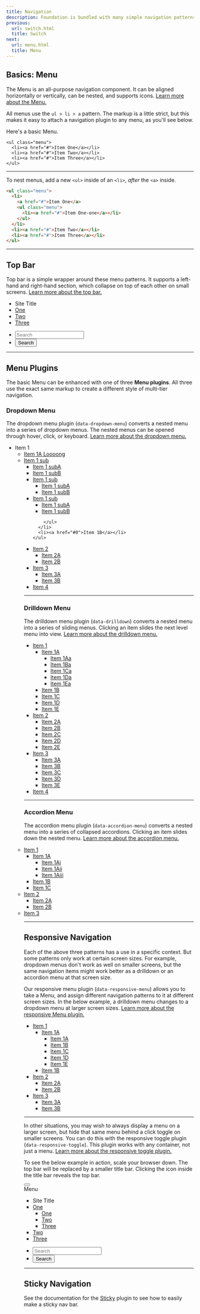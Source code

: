 ```yaml
---
title: Navigation
description: Foundation is bundled with many simple navigation patterns, which can be combined to form more complex, robust responsive navigation solutions.
previous:
  url: switch.html
  title: Switch
next:
  url: menu.html
  title: Menu
---
```


## Basics: Menu

The Menu is an all-purpose navigation component. It can be aligned horizontally or vertically, can be nested, and supports icons. [Learn more about the Menu.](menu.html)

All menus use the `ul > li > a` pattern. The markup is a little strict, but this makes it easy to attach a navigation plugin to any menu, as you'll see below.

Here's a basic Menu.

```html_example
<ul class="menu">
  <li><a href="#">Item One</a></li>
  <li><a href="#">Item Two</a></li>
  <li><a href="#">Item Three</a></li>
</ul>
```

---

To nest menus, add a new `<ul>` inside of an `<li>`, *after* the `<a>` inside.

```html
<ul class="menu">
  <li>
    <a href="#">Item One</a>
    <ul class="menu">
      <li><a href="#">Item One-one</a></li>
    </ul>
  </li>
  <li><a href="#">Item Two</a></li>
  <li><a href="#">Item Three</a></li>
</ul>
```

---

## Top Bar

Top bar is a simple wrapper around these menu patterns. It supports a left-hand and right-hand section, which collapse on top of each other on small screens. [Learn more about the top bar.](top-bar.html)

<div class="top-bar">
  <div class="top-bar-left">
    <ul class="dropdown menu" data-dropdown-menu>
      <li class="menu-text">Site Title</li>
      <li><a href="#0">One</a></li>
      <li><a href="#0">Two</a></li>
      <li><a href="#0">Three</a></li>
    </ul>
  </div>
  <div class="top-bar-right">
    <ul class="menu">
      <li><input type="search" placeholder="Search"></li>
      <li><button type="button" class="button">Search</button></li>
    </ul>
  </div>
</div>

---

## Menu Plugins

The basic Menu can be enhanced with one of three **Menu plugins**. All three use the exact same markup to create a different style of multi-tier navigation.

### Dropdown Menu

The dropdown menu plugin (`data-dropdown-menu`) converts a nested menu into a series of dropdown menus. The nested menus can be opened through hover, click, or keyboard. [Learn more about the dropdown menu.](dropdown-menu.html)

<ul class="dropdown menu" data-dropdown-menu>
  <li class="has-submenu">
    <a>Item 1</a>
    <ul class="submenu menu" data-submenu>
      <li><a href="#0">Item 1A Loooong</a></li>
      <li class="has-submenu">
        <a href="#0"> Item 1 sub</a>
        <ul class="submenu menu" data-submenu>
          <li><a href="#0">Item 1 subA</a></li>
          <li><a href="#0">Item 1 subB</a></li>
          <li class="has-submenu">
            <a href="#"> Item 1 sub</a>
            <ul class="submenu menu" data-submenu>
              <li><a href="#0">Item 1 subA</a></li>
              <li><a href="#0">Item 1 subB</a></li>
            </ul>
          </li>
          <li class="has-submenu">
            <a href="#0">Item 1 sub</a>
            <ul class="submenu menu" data-submenu>
              <li><a href="#0">Item 1 subA</a></li>
              <li><a href="#0">Item 1 subB</a></li>
            </ul>
          </li>

        </ul>
      </li>
      <li><a href="#0">Item 1B</a></li>
    </ul>
  </li>
  <li class="has-submenu">
    <a href="#0">Item 2</a>
    <ul class="submenu menu" data-submenu>
      <li><a href="#0">Item 2A</a></li>
      <li><a href="#0">Item 2B</a></li>
    </ul>
  </li>
  <li class="has-submenu">
    <a href="#0">Item 3</a>
    <ul class="submenu menu" data-submenu>
      <li><a href="#0">Item 3A</a></li>
      <li><a href="#0">Item 3B</a></li>
    </ul>
  </li>
  <li><a href="#0">Item 4</a></li>
</ul>

---

### Drilldown Menu

The drilldown menu plugin (`data-drilldown`) converts a nested menu into a series of sliding menus. Clicking an item slides the next level menu into view. [Learn more about the drilldown menu.](drilldown-menu.html)

<ul class="vertical menu" data-drilldown style="width: 300px;" id="m1">
  <li class="has-submenu">
    <a href="#">Item 1</a>
    <ul class="vertical menu" data-submenu id="m2">
      <li class="has-submenu">
        <a href="#">Item 1A</a>
        <ul class="vertical menu" data-submenu id="m3">
          <li><a href="#0">Item 1Aa</a></li>
          <li><a href="#0">Item 1Ba</a></li>
          <li><a href="#0">Item 1Ca</a></li>
          <li><a href="#0">Item 1Da</a></li>
          <li><a href="#0">Item 1Ea</a></li>
        </ul>
      </li>
      <li><a href="#0">Item 1B</a></li>
      <li><a href="#0">Item 1C</a></li>
      <li><a href="#0">Item 1D</a></li>
      <li><a href="#0">Item 1E</a></li>
    </ul>
  </li>
  <li class="has-submenu">
    <a href="#">Item 2</a>
    <ul class="vertical menu" data-submenu>
      <li><a href="#0">Item 2A</a></li>
      <li><a href="#0">Item 2B</a></li>
      <li><a href="#0">Item 2C</a></li>
      <li><a href="#0">Item 2D</a></li>
      <li><a href="#0">Item 2E</a></li>
    </ul>
  </li>
  <li class="has-submenu">
    <a href="#">Item 3</a>
    <ul class="vertical menu" data-submenu>
      <li><a href="#0">Item 3A</a></li>
      <li><a href="#0">Item 3B</a></li>
      <li><a href="#0">Item 3C</a></li>
      <li><a href="#0">Item 3D</a></li>
      <li><a href="#0">Item 3E</a></li>
    </ul>
  </li>
  <li><a href="#"> Item 4</a></li>
</ul>

---

### Accordion Menu

The accordion menu plugin (`data-accordion-menu`) converts a nested menu into a series of collapsed accordions. Clicking an item slides down the nested menu. [Learn more about the accordion menu.](accordion-menu.html)

<div class="vertical menu" data-accordion-menu>
  <li class="has-submenu">
    <a href="#">Item 1</a>
    <ul class="menu vertical nested is-active" data-submenu>
      <li class="has-submenu">
        <a href="#">Item 1A</a>
        <ul class="menu vertical nested" data-submenu>
          <li><a href="#0">Item 1Ai</a></li>
          <li><a href="#0">Item 1Aii</a></li>
          <li><a href="#0">Item 1Aiii</a></li>
        </ul>
      </li>
      <li><a href="#0">Item 1B</a></li>
      <li><a href="#0">Item 1C</a></li>
    </ul>
  </li>
  <li class="has-submenu">
    <a href="#">Item 2</a>
    <ul class="menu vertical nested" data-submenu>
      <li><a href="#0">Item 2A</a></li>
      <li><a href="#0">Item 2B</a></li>
    </ul>
  </li>
  <li><a href="#0">Item 3</a></li>
</div>

---

## Responsive Navigation

Each of the above three patterns has a use in a specific context. But some patterns only work at certain screen sizes. For example, dropdown menus don't work as well on smaller screens, but the same navigation items might work better as a drilldown or an accordion menu at that screen size.

Our responsive menu plugin (`data-responsive-menu`) allows you to take a Menu, and assign different navigation patterns to it at different screen sizes. In the below example, a drilldown menu changes to a dropdown menu at larger screen sizes. [Learn more about the responsive Menu plugin.](responsive-navigation.html#responsive-menu)

<ul class="vertical menu" data-responsive-menu="drilldown medium-dropdown" style="width: 300px;">
  <li class="has-submenu">
    <a href="#0">Item 1</a>
    <ul class="vertical submenu menu" data-submenu id="m2">
      <li class="has-submenu">
        <a href="#0">Item 1A</a>
        <ul class="vertical submenu menu" data-submenu id="m3">
          <li><a href="#0">Item 1A</a></li>
          <li><a href="#0">Item 1B</a></li>
          <li><a href="#0">Item 1C</a></li>
          <li><a href="#0">Item 1D</a></li>
          <li><a href="#0">Item 1E</a></li>
        </ul>
      </li>
      <li><a href="#0">Item 1B</a></li>
    </ul>
  </li>
  <li class="has-submenu">
    <a href="#0">Item 2</a>
    <ul class="vertical submenu menu" data-submenu>
      <li><a href="#0">Item 2A</a></li>
      <li><a href="#0">Item 2B</a></li>
    </ul>
  </li>
  <li class="has-submenu">
    <a href="#0">Item 3</a>
    <ul class="vertical submenu menu" data-submenu>
      <li><a href="#0">Item 3A</a></li>
      <li><a href="#0">Item 3B</a></li>
    </ul>
  </li>
</ul>

---

In other situations, you may wish to always display a menu on a larger screen, but hide that same menu behind a click toggle on smaller screens. You can do this with the responsive toggle plugin (`data-responsive-toggle`). This plugin works with any container, not just a menu. [Learn more about the responsive toggle plugin.](responsive-navigation.html#responsive-toggle)

To see the below example in action, scale your browser down. The top bar will be replaced by a smaller title bar. Clicking the icon inside the title bar reveals the top bar.

<div class="title-bar" data-responsive-toggle="example-menu" data-hide-for="medium">
  <button class="menu-icon" type="button" data-toggle></button>
  <div class="title-bar-title">Menu</div>
</div>

<div class="top-bar" id="example-menu">
  <div class="top-bar-left">
    <ul class="dropdown menu" data-dropdown-menu>
      <li class="menu-text">Site Title</li>
      <li class="has-submenu">
        <a href="#0">One</a>
        <ul class="submenu menu vertical" data-submenu>
          <li><a href="#0">One</a></li>
          <li><a href="#0">Two</a></li>
          <li><a href="#0">Three</a></li>
        </ul>
      </li>
      <li><a href="#0">Two</a></li>
      <li><a href="#0">Three</a></li>
    </ul>
  </div>
  <div class="top-bar-right">
    <ul class="menu">
      <li><input type="search" placeholder="Search"></li>
      <li><button type="button" class="button">Search</button></li>
    </ul>
  </div>
</div>

---

## Sticky Navigation

See the documentation for the [Sticky](sticky.html#sticky-navigation) plugin to see how to easily make a sticky nav bar.
